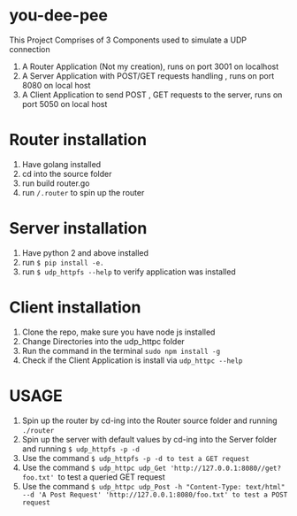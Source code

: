 # you-dee-pee
This Project Comprises of 3 Components used to simulate a UDP connection 
1. A Router Application (Not my creation), runs on port 3001 on localhost
2. A Server Application with POST/GET requests handling , runs on port 8080 on local host
3. A Client Application to send POST , GET requests to the server, runs on port 5050 on local host

# Router installation
1. Have golang installed
2. cd into the source folder
3. run build router.go
4. run `/.router` to spin up the router

# Server installation 
1. Have python 2 and above installed
2. run `$ pip install -e.`
3. run `$ udp_httpfs --help` to verify application was installed
# Client installation
1. Clone the repo, make sure you have node js installed
2. Change Directories into the udp_httpc folder
3. Run the command in the terminal `sudo npm install -g`
4. Check if the Client Application is install via `udp_httpc --help`

# USAGE
1. Spin up the router by cd-ing into the Router source folder and running `./router`
2. Spin up the server with default values by cd-ing into the Server folder and running `$ udp_httpfs -p -d`
3. Use the command `$ udp_httpfs -p -d to test a GET request`
4. Use the command `$ udp_httpc udp_Get 'http://127.0.0.1:8080//get?foo.txt' `to test a queried GET request
5. Use the command `$ udp_httpc udp_Post -h "Content-Type: text/html" --d 'A Post Request' 'http://127.0.0.1:8080/foo.txt' to test a POST request`
 
